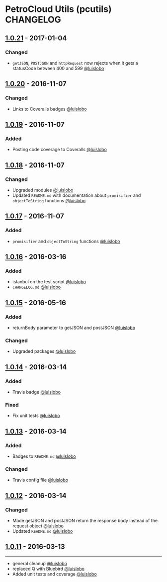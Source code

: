 # PetroCloud Utils (pcutils) CHANGELOG

## [1.0.21] - 2017-01-04
### Changed
- `getJSON`, `POSTJSON` and `httpRequest` now rejects when it gets a statusCode 
 between 400 and 599 [@luislobo]

## [1.0.20] - 2016-11-07
### Changed
- Links to Coveralls badges [@luislobo]

## [1.0.19] - 2016-11-07
### Added
- Posting code coverage to Coveralls [@luislobo]

## [1.0.18] - 2016-11-07
### Changed
- Upgraded modules [@luislobo]
- Updated `README.md` with documentation about `promisifier` and `objectToString` functions [@luislobo]

## [1.0.17] - 2016-11-07
### Added
- `promisifier` and `objectToString` functions [@luislobo]

## [1.0.16] - 2016-03-16
### Added
- istanbul on the test script [@luislobo]
- `CHANGELOG.md` [@luislobo]

## [1.0.15]  - 2016-05-16
### Added
- returnBody parameter to getJSON and postJSON [@luislobo]

### Changed
- Upgraded packages [@luislobo]

## [1.0.14] - 2016-03-14
### Added
- Travis badge [@luislobo]

### Fixed
- Fix unit tests [@luislobo]

## [1.0.13] - 2016-03-14
### Added
- Badges to `README.md` [@luislobo]

### Changed
- Travis config file [@luislobo]

## [1.0.12] - 2016-03-14
### Changed
- Made getJSON and postJSON return the response body instead of the request object [@luislobo]
- Updated `README.md` [@luislobo]

## [1.0.11] - 2016-03-13
---
- general cleanup [@luislobo]
- replaced Q with Bluebird [@luislobo]
- Added unit tests and coverage [@luislobo]

[@luislobo]: https://github.com/luislobo/
[Unreleased]: https://github.com/PetroCloud/pcutils/compare/v1.0.21...HEAD
[1.0.21]: https://github.com/PetroCloud/pcutils/compare/v1.0.20...v1.0.21
[1.0.20]: https://github.com/PetroCloud/pcutils/compare/v1.0.19...v1.0.20
[1.0.19]: https://github.com/PetroCloud/pcutils/compare/v1.0.18...v1.0.19
[1.0.18]: https://github.com/PetroCloud/pcutils/compare/v1.0.17...v1.0.18
[1.0.17]: https://github.com/PetroCloud/pcutils/compare/v1.0.16...v1.0.17
[1.0.16]: https://github.com/PetroCloud/pcutils/compare/v1.0.15...v1.0.16
[1.0.15]: https://github.com/PetroCloud/pcutils/compare/v1.0.14...v1.0.15
[1.0.14]: https://github.com/PetroCloud/pcutils/compare/v1.0.13...v1.0.14
[1.0.13]: https://github.com/PetroCloud/pcutils/compare/v1.0.12...v1.0.13
[1.0.12]: https://github.com/PetroCloud/pcutils/compare/v1.0.11...v1.0.12
[1.0.11]: https://github.com/PetroCloud/pcutils/compare/90d32912b84b8921ad759af5ff9410cb80472822...v1.0.11
